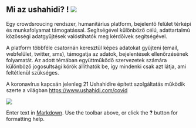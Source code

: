 ## Mi az ushahidi? ! ![]({{site.baseurl}}//ushahidi_logo-nogloss-500x134.png)


Egy crowdsroucing rendszer, humanitárius platform, bejelentő felület térképi és munkafolyamat támogatással.
Segítségével különböző célú, adattartalmú közösségi adatgyűjtések valóstíhatók meg kérdőívek segítségével.

A platform többféle csatornán keresztül képes adatokat gyűjteni (email, webfelület, twitter, sms), támogatja az adatok, bejelentések ellenőrzésének folyamatát.
Az adott témában együttműködő szervezetek számára különböző jogosultsági körök állíthatók be, így mindenki csak azt látja, ami feltétlenül szükséges.


A koronavírus kapcsán jelenleg 21 Ushahidire épített szolgáltatás működik szerte a világban
https://www.ushahidi.com/covid


![]({{site.baseurl}}//1586035306875.png)




Enter text in [Markdown](http://daringfireball.net/projects/markdown/). Use the toolbar above, or click the **?** button for formatting help.
